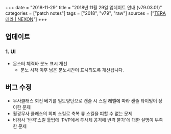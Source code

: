 +++
date = "2018-11-29"
title = "2018년 11월 29일 업데이트 안내 (v79.03.01)"
categories = ["patch notes"]
tags = ["2018", "v79", "raw"]
sources = ["[TERA 테라 | NEXON](http://tera.nexon.com/news/update/view.aspx?n4articlesn=367)"]
+++

## 업데이트

### **1.** UI
- 몬스터 체력바 분노 표시 개선
  - 분노 시작 이후 남은 분노시간이 표시되도록 개선됩니다.

## 버그 수정

- 무사클래스 회전 베기를 일도양단으로 캔슬 시 스킬 레벨에 따라 캔슬 타이밍이 상이한 문제
- 월광무사 클래스의 회피 스킬로 축복 류 스킬을 피할 수 없는 문제
- 비검사 '반격'스킬 툴팁에 'PVP에서 투사체 공격에 반격 불가'에 대한 설명이 부족한 문제

